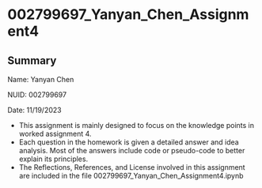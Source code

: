 # 002799697_Yanyan_Chen_Assignment4

## Summary

Name: Yanyan Chen

NUID: 002799697

Date: 11/19/2023

* This assignment is mainly designed to focus on the knowledge points in worked assignment 4.
* Each question in the homework is given a detailed answer and idea analysis. Most of the answers include code or pseudo-code to better explain its principles.
* The Reflections, References, and License involved in this assignment are included in the file 002799697_Yanyan_Chen_Assignment4.ipynb
